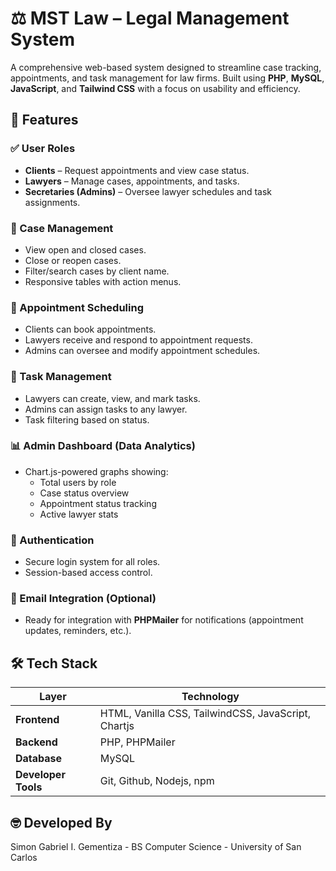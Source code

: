 # ⚖️ MST Law – Legal Management System

A comprehensive web-based system designed to streamline case tracking, appointments, and task management for law firms. Built using **PHP**, **MySQL**, **JavaScript**, and **Tailwind CSS** with a focus on usability and efficiency.


## 🚀 Features

### ✅ User Roles
- **Clients** – Request appointments and view case status.
- **Lawyers** – Manage cases, appointments, and tasks.
- **Secretaries (Admins)** – Oversee lawyer schedules and task assignments.

### 📁 Case Management
- View open and closed cases.
- Close or reopen cases.
- Filter/search cases by client name.
- Responsive tables with action menus.

### 📅 Appointment Scheduling
- Clients can book appointments.
- Lawyers receive and respond to appointment requests.
- Admins can oversee and modify appointment schedules.

### 🧠 Task Management
- Lawyers can create, view, and mark tasks.
- Admins can assign tasks to any lawyer.
- Task filtering based on status.

### 📊 Admin Dashboard (Data Analytics)
- Chart.js-powered graphs showing:
  - Total users by role
  - Case status overview
  - Appointment status tracking
  - Active lawyer stats

### 🔐 Authentication
- Secure login system for all roles.
- Session-based access control.

### 📧 Email Integration (Optional)
- Ready for integration with **PHPMailer** for notifications (appointment updates, reminders, etc.).



## 🛠️ Tech Stack

| Layer        | Technology                 |
|--------------|-----------------------------|
| **Frontend** | HTML, Vanilla CSS, TailwindCSS, JavaScript, Chartjs |
| **Backend**  | PHP, PHPMailer                         |
| **Database** | MySQL                      |
|**Developer Tools**| Git, Github, Nodejs, npm|

## 🤓 Developed By
Simon Gabriel I. Gementiza - BS Computer Science - University of San Carlos